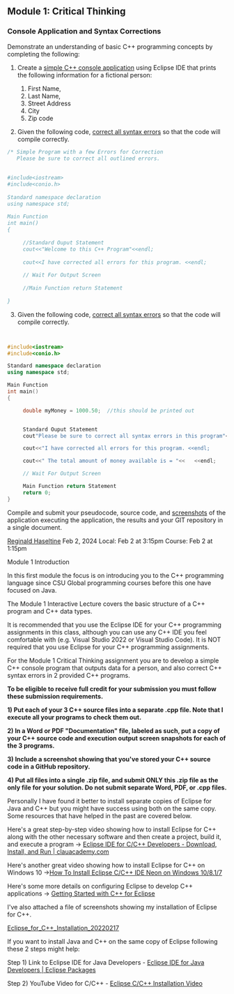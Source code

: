 ## Module 1: Critical Thinking

### Console Application and Syntax Corrections

Demonstrate an understanding of basic C++ programming concepts by completing the following:

1. Create a [simple C++ console application](./src/CSC450_CT1/CSC450_CT1_person.cpp) using Eclipse IDE that prints the following information for a fictional person:

   1. First Name,
   2. Last Name,
   3. Street Address
   4. City
   5. Zip code

2. Given the following code, [correct all syntax errors](./src/CSC450_CT1/CSC450_CT1_mod1_1.cpp) so that the code will compile correctly.

```c++
/* Simple Program with a few Errors for Correction
   Please be sure to correct all outlined errors.
   
   
#include<iostream>
#include<conio.h>
   
Standard namespace declaration
using namespace std;
   
Main Function
int main()
{
   
     //Standard Ouput Statement
     cout<<"Welcome to this C++ Program"<<endl;
   
     cout<<I have corrected all errors for this program. <<endl;
   
     // Wait For Output Screen
   
     //Main Function return Statement
   
}
```

3. Given the following code, [correct all syntax errors](./src/CSC450_CT1/CSC450_CT1_mod1_2.cpp) so that the code will compile correctly.

```c++


#include<iostream>
#include<conio.h>

Standard namespace declaration
using namespace std;

Main Function
int main()
{

     double myMoney = 1000.50;  //this should be printed out


     Standard Ouput Statement
     cout"Please be sure to correct all syntax errors in this program"<<endl;

     cout<<"I have corrected all errors for this program. <<endl;

     cout<<" The total amount of money available is = "<<   <<endl;

     // Wait For Output Screen

     Main Function return Statement
     return 0;
}

```

Compile and submit your pseudocode, source code, and [screenshots](./img/) of  the application executing the application, the results and your GIT  repository in a single document.

[Reginald Haseltine](https://csuglobal.instructure.com/courses/88393/users/1290)
Feb 2, 2024  Local: Feb 2 at 3:15pm
Course: Feb 2 at 1:15pm

Module 1 Introduction

In this first module the focus is on introducing you to the C++  programming language since CSU Global programming courses before this  one have focused on Java.

The Module 1 Interactive Lecture covers the basic structure of a C++ program and C++ data types.

It is recommended that you use the Eclipse IDE for your C++  programming assignments in this class, although you can use any C++ IDE  you feel comfortable with (e.g. Visual Studio 2022 or Visual Studio  Code). It is NOT required that you use Eclipse for your C++ programming  assignments.

For the Module 1 Critical Thinking assignment you are to develop a  simple C++ console program that outputs data for a person, and also  correct C++ syntax errors in 2 provided C++ programs.

**To be eligible to receive full credit for your submission you must follow these submission requirements.**

**1) Put each of your 3 C++ source files into a separate .cpp file. Note that I execute all your programs to check them out.**

**2) In a Word or PDF  "Documentation" file, labeled as such, put a copy of your C++ source  code and execution output screen snapshots for each of the 3 programs.**

**3) Include a screenshot showing that you've stored your C++ source code in a GitHub repository.**

**4) Put all files into a single  .zip file, and submit ONLY this .zip file as the only file for your  solution. Do not submit separate Word, PDF, or .cpp files.** 

Personally I have found it better to install separate copies of  Eclipse for Java and C++ but you might have success using both on the  same copy. Some resources that have helped in the past are covered  below.

Here's a great step-by-step video showing how to install Eclipse for  C++ along with the other necessary software and then create a project,  build it, and execute a program -> [Eclipse IDE for C/C++ Developers - Download, Install, and Run  | clauacademy.com](https://www.youtube.com/watch?v=dceXWafU1Z4)

Here's another great video showing how to install Eclipse for C++ on Windows 10 ->[How To Install Eclipse C/C++ IDE Neon on Windows 10/8.1/7](https://www.youtube.com/watch?v=Ln1l8qSOBW0)

Here's some more details on configuring Eclipse to develop C++ applications -> [Getting Started with C++ for Eclipse](https://www.codeguru.com/cpp/cpp/getting-started-with-c-for-eclipse.html)

I've also attached a file of screenshots showing my installation of Eclipse for C++.

[Eclipse_for_C++_Installation_20220217](./doc/Eclipse_for_C++_Installation_20220217.pdf)

If you want to install Java and C++ on the same copy of Eclipse following these 2 steps might help:

Step 1) Link to Eclipse IDE for Java Developers - [Eclipse IDE for Java Developers | Eclipse Packages](https://www.eclipse.org/downloads/packages/release/2023-12/r/eclipse-ide-java-developers)

Step 2) YouTube Video for C/C++ - [Eclipse C/C++ Installation Video](https://youtu.be/zd0rsXe-WJg?si=JiNrCrKD930L5Pg8)
